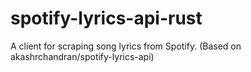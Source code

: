 # spotify-lyrics-api-rust
A client for scraping song lyrics from Spotify. (Based on akashrchandran/spotify-lyrics-api)
